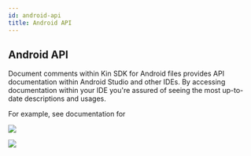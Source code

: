 ```yaml
---
id: android-api
title: Android API
---
```

## Android API

Document comments within Kin SDK for Android files provides API documentation within Android Studio and other IDEs. By accessing documentation within your IDE you're assured of seeing the most up-to-date descriptions and usages.

For example, see documentation for 

![](docs/img/android-sdk-embedded-documentation-1.png)

![](docs/img/android-sdk-embedded-documentation-2.png)






